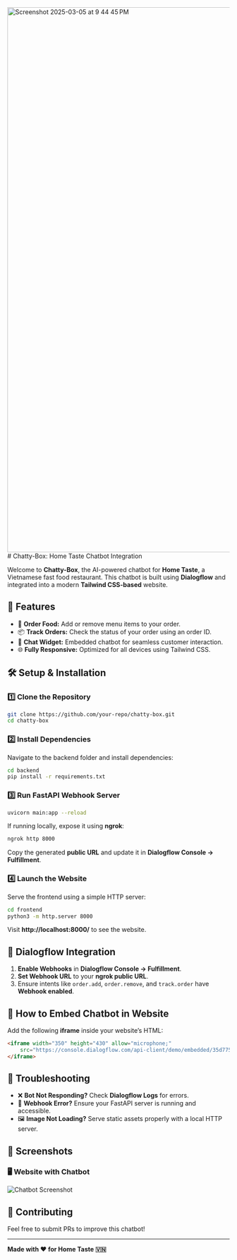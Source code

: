 <img width="1236" alt="Screenshot 2025-03-05 at 9 44 45 PM" src="https://github.com/user-attachments/assets/5eddafad-442b-4da0-9926-326d83004606" />
# Chatty-Box: Home Taste Chatbot Integration

Welcome to **Chatty-Box**, the AI-powered chatbot for **Home Taste**, a Vietnamese fast food restaurant. This chatbot is built using **Dialogflow** and integrated into a modern **Tailwind CSS-based** website.

## 🚀 Features
- 🍜 **Order Food:** Add or remove menu items to your order.
- 📦 **Track Orders:** Check the status of your order using an order ID.
- 💬 **Chat Widget:** Embedded chatbot for seamless customer interaction.
- 🌐 **Fully Responsive:** Optimized for all devices using Tailwind CSS.

## 🛠️ Setup & Installation

### **1️⃣ Clone the Repository**
```sh
git clone https://github.com/your-repo/chatty-box.git
cd chatty-box
```

### **2️⃣ Install Dependencies**
Navigate to the backend folder and install dependencies:
```sh
cd backend
pip install -r requirements.txt
```

### **3️⃣ Run FastAPI Webhook Server**
```sh
uvicorn main:app --reload
```

If running locally, expose it using **ngrok**:
```sh
ngrok http 8000
```
Copy the generated **public URL** and update it in **Dialogflow Console → Fulfillment**.

### **4️⃣ Launch the Website**
Serve the frontend using a simple HTTP server:
```sh
cd frontend
python3 -m http.server 8000
```
Visit **http://localhost:8000/** to see the website.

## 📌 Dialogflow Integration
1. **Enable Webhooks** in **Dialogflow Console → Fulfillment**.
2. **Set Webhook URL** to your **ngrok public URL**.
3. Ensure intents like `order.add`, `order.remove`, and `track.order` have **Webhook enabled**.

## 📄 How to Embed Chatbot in Website
Add the following **iframe** inside your website’s HTML:
```html
<iframe width="350" height="430" allow="microphone;" 
    src="https://console.dialogflow.com/api-client/demo/embedded/35d7754b-cced-44b9-ac7a-19aa15451a38">
</iframe>
```

## 🔧 Troubleshooting
- ❌ **Bot Not Responding?** Check **Dialogflow Logs** for errors.
- 🔄 **Webhook Error?** Ensure your FastAPI server is running and accessible.
- 🖼️ **Image Not Loading?** Serve static assets properly with a local HTTP server.

## 📌 Screenshots
### 🖥️ Website with Chatbot
![Chatbot Screenshot](images/chatbot-screenshot.png)

## 🎉 Contributing
Feel free to submit PRs to improve this chatbot!

---
**Made with ❤️ for Home Taste 🇻🇳**
